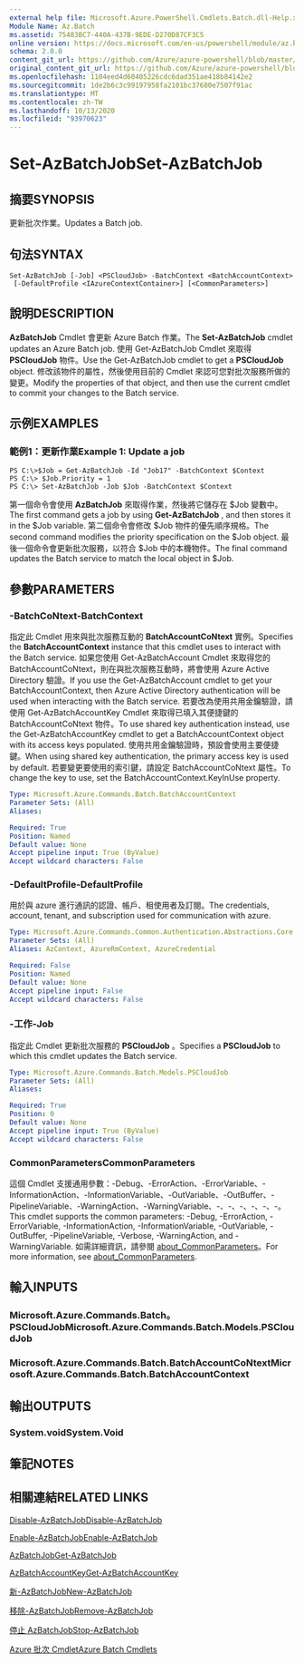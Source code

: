 ```yaml
---
external help file: Microsoft.Azure.PowerShell.Cmdlets.Batch.dll-Help.xml
Module Name: Az.Batch
ms.assetid: 75483BC7-440A-437B-9EDE-D270D87CF3C5
online version: https://docs.microsoft.com/en-us/powershell/module/az.batch/set-azbatchjob
schema: 2.0.0
content_git_url: https://github.com/Azure/azure-powershell/blob/master/src/Batch/Batch/help/Set-AzBatchJob.md
original_content_git_url: https://github.com/Azure/azure-powershell/blob/master/src/Batch/Batch/help/Set-AzBatchJob.md
ms.openlocfilehash: 1104eed4d60405226cdc6dad351ae418b84142e2
ms.sourcegitcommit: 1de2b6c3c99197958fa2101bc37680e7507f91ac
ms.translationtype: MT
ms.contentlocale: zh-TW
ms.lasthandoff: 10/13/2020
ms.locfileid: "93970623"
---
```

# <span data-ttu-id="e9736-101">Set-AzBatchJob</span><span class="sxs-lookup"><span data-stu-id="e9736-101">Set-AzBatchJob</span></span>

## <span data-ttu-id="e9736-102">摘要</span><span class="sxs-lookup"><span data-stu-id="e9736-102">SYNOPSIS</span></span>
<span data-ttu-id="e9736-103">更新批次作業。</span><span class="sxs-lookup"><span data-stu-id="e9736-103">Updates a Batch job.</span></span>

## <span data-ttu-id="e9736-104">句法</span><span class="sxs-lookup"><span data-stu-id="e9736-104">SYNTAX</span></span>

```
Set-AzBatchJob [-Job] <PSCloudJob> -BatchContext <BatchAccountContext>
 [-DefaultProfile <IAzureContextContainer>] [<CommonParameters>]
```

## <span data-ttu-id="e9736-105">說明</span><span class="sxs-lookup"><span data-stu-id="e9736-105">DESCRIPTION</span></span>
<span data-ttu-id="e9736-106">**AzBatchJob** Cmdlet 會更新 Azure Batch 作業。</span><span class="sxs-lookup"><span data-stu-id="e9736-106">The **Set-AzBatchJob** cmdlet updates an Azure Batch job.</span></span>
<span data-ttu-id="e9736-107">使用 Get-AzBatchJob Cmdlet 來取得 **PSCloudJob** 物件。</span><span class="sxs-lookup"><span data-stu-id="e9736-107">Use the Get-AzBatchJob cmdlet to get a **PSCloudJob** object.</span></span>
<span data-ttu-id="e9736-108">修改該物件的屬性，然後使用目前的 Cmdlet 來認可您對批次服務所做的變更。</span><span class="sxs-lookup"><span data-stu-id="e9736-108">Modify the properties of that object, and then use the current cmdlet to commit your changes to the Batch service.</span></span>

## <span data-ttu-id="e9736-109">示例</span><span class="sxs-lookup"><span data-stu-id="e9736-109">EXAMPLES</span></span>

### <span data-ttu-id="e9736-110">範例1：更新作業</span><span class="sxs-lookup"><span data-stu-id="e9736-110">Example 1: Update a job</span></span>
```
PS C:\>$Job = Get-AzBatchJob -Id "Job17" -BatchContext $Context
PS C:\> $Job.Priority = 1
PS C:\> Set-AzBatchJob -Job $Job -BatchContext $Context
```

<span data-ttu-id="e9736-111">第一個命令會使用 **AzBatchJob** 來取得作業，然後將它儲存在 $Job 變數中。</span><span class="sxs-lookup"><span data-stu-id="e9736-111">The first command gets a job by using **Get-AzBatchJob** , and then stores it in the $Job variable.</span></span>
<span data-ttu-id="e9736-112">第二個命令會修改 $Job 物件的優先順序規格。</span><span class="sxs-lookup"><span data-stu-id="e9736-112">The second command modifies the priority specification on the $Job object.</span></span>
<span data-ttu-id="e9736-113">最後一個命令會更新批次服務，以符合 $Job 中的本機物件。</span><span class="sxs-lookup"><span data-stu-id="e9736-113">The final command updates the Batch service to match the local object in $Job.</span></span>

## <span data-ttu-id="e9736-114">參數</span><span class="sxs-lookup"><span data-stu-id="e9736-114">PARAMETERS</span></span>

### <span data-ttu-id="e9736-115">-BatchCoNtext</span><span class="sxs-lookup"><span data-stu-id="e9736-115">-BatchContext</span></span>
<span data-ttu-id="e9736-116">指定此 Cmdlet 用來與批次服務互動的 **BatchAccountCoNtext** 實例。</span><span class="sxs-lookup"><span data-stu-id="e9736-116">Specifies the **BatchAccountContext** instance that this cmdlet uses to interact with the Batch service.</span></span>
<span data-ttu-id="e9736-117">如果您使用 Get-AzBatchAccount Cmdlet 來取得您的 BatchAccountCoNtext，則在與批次服務互動時，將會使用 Azure Active Directory 驗證。</span><span class="sxs-lookup"><span data-stu-id="e9736-117">If you use the Get-AzBatchAccount cmdlet to get your BatchAccountContext, then Azure Active Directory authentication will be used when interacting with the Batch service.</span></span> <span data-ttu-id="e9736-118">若要改為使用共用金鑰驗證，請使用 Get-AzBatchAccountKey Cmdlet 來取得已填入其便捷鍵的 BatchAccountCoNtext 物件。</span><span class="sxs-lookup"><span data-stu-id="e9736-118">To use shared key authentication instead, use the Get-AzBatchAccountKey cmdlet to get a BatchAccountContext object with its access keys populated.</span></span> <span data-ttu-id="e9736-119">使用共用金鑰驗證時，預設會使用主要便捷鍵。</span><span class="sxs-lookup"><span data-stu-id="e9736-119">When using shared key authentication, the primary access key is used by default.</span></span> <span data-ttu-id="e9736-120">若要變更要使用的索引鍵，請設定 BatchAccountCoNtext 屬性。</span><span class="sxs-lookup"><span data-stu-id="e9736-120">To change the key to use, set the BatchAccountContext.KeyInUse property.</span></span>

```yaml
Type: Microsoft.Azure.Commands.Batch.BatchAccountContext
Parameter Sets: (All)
Aliases:

Required: True
Position: Named
Default value: None
Accept pipeline input: True (ByValue)
Accept wildcard characters: False
```

### <span data-ttu-id="e9736-121">-DefaultProfile</span><span class="sxs-lookup"><span data-stu-id="e9736-121">-DefaultProfile</span></span>
<span data-ttu-id="e9736-122">用於與 azure 進行通訊的認證、帳戶、租使用者及訂閱。</span><span class="sxs-lookup"><span data-stu-id="e9736-122">The credentials, account, tenant, and subscription used for communication with azure.</span></span>

```yaml
Type: Microsoft.Azure.Commands.Common.Authentication.Abstractions.Core.IAzureContextContainer
Parameter Sets: (All)
Aliases: AzContext, AzureRmContext, AzureCredential

Required: False
Position: Named
Default value: None
Accept pipeline input: False
Accept wildcard characters: False
```

### <span data-ttu-id="e9736-123">-工作</span><span class="sxs-lookup"><span data-stu-id="e9736-123">-Job</span></span>
<span data-ttu-id="e9736-124">指定此 Cmdlet 更新批次服務的 **PSCloudJob** 。</span><span class="sxs-lookup"><span data-stu-id="e9736-124">Specifies a **PSCloudJob** to which this cmdlet updates the Batch service.</span></span>

```yaml
Type: Microsoft.Azure.Commands.Batch.Models.PSCloudJob
Parameter Sets: (All)
Aliases:

Required: True
Position: 0
Default value: None
Accept pipeline input: True (ByValue)
Accept wildcard characters: False
```

### <span data-ttu-id="e9736-125">CommonParameters</span><span class="sxs-lookup"><span data-stu-id="e9736-125">CommonParameters</span></span>
<span data-ttu-id="e9736-126">這個 Cmdlet 支援通用參數：-Debug、-ErrorAction、-ErrorVariable、-InformationAction、-InformationVariable、-OutVariable、-OutBuffer、-PipelineVariable、-WarningAction、-WarningVariable、-、-、-、-、-、-。</span><span class="sxs-lookup"><span data-stu-id="e9736-126">This cmdlet supports the common parameters: -Debug, -ErrorAction, -ErrorVariable, -InformationAction, -InformationVariable, -OutVariable, -OutBuffer, -PipelineVariable, -Verbose, -WarningAction, and -WarningVariable.</span></span> <span data-ttu-id="e9736-127">如需詳細資訊，請參閱 [about_CommonParameters](http://go.microsoft.com/fwlink/?LinkID=113216)。</span><span class="sxs-lookup"><span data-stu-id="e9736-127">For more information, see [about_CommonParameters](http://go.microsoft.com/fwlink/?LinkID=113216).</span></span>

## <span data-ttu-id="e9736-128">輸入</span><span class="sxs-lookup"><span data-stu-id="e9736-128">INPUTS</span></span>

### <span data-ttu-id="e9736-129">Microsoft.Azure.Commands.Batch。PSCloudJob</span><span class="sxs-lookup"><span data-stu-id="e9736-129">Microsoft.Azure.Commands.Batch.Models.PSCloudJob</span></span>

### <span data-ttu-id="e9736-130">Microsoft.Azure.Commands.Batch.BatchAccountCoNtext</span><span class="sxs-lookup"><span data-stu-id="e9736-130">Microsoft.Azure.Commands.Batch.BatchAccountContext</span></span>

## <span data-ttu-id="e9736-131">輸出</span><span class="sxs-lookup"><span data-stu-id="e9736-131">OUTPUTS</span></span>

### <span data-ttu-id="e9736-132">System.void</span><span class="sxs-lookup"><span data-stu-id="e9736-132">System.Void</span></span>

## <span data-ttu-id="e9736-133">筆記</span><span class="sxs-lookup"><span data-stu-id="e9736-133">NOTES</span></span>

## <span data-ttu-id="e9736-134">相關連結</span><span class="sxs-lookup"><span data-stu-id="e9736-134">RELATED LINKS</span></span>

[<span data-ttu-id="e9736-135">Disable-AzBatchJob</span><span class="sxs-lookup"><span data-stu-id="e9736-135">Disable-AzBatchJob</span></span>](./Disable-AzBatchJob.md)

[<span data-ttu-id="e9736-136">Enable-AzBatchJob</span><span class="sxs-lookup"><span data-stu-id="e9736-136">Enable-AzBatchJob</span></span>](./Enable-AzBatchJob.md)

[<span data-ttu-id="e9736-137">AzBatchJob</span><span class="sxs-lookup"><span data-stu-id="e9736-137">Get-AzBatchJob</span></span>](./Get-AzBatchJob.md)

[<span data-ttu-id="e9736-138">AzBatchAccountKey</span><span class="sxs-lookup"><span data-stu-id="e9736-138">Get-AzBatchAccountKey</span></span>](./Get-AzBatchAccountKey.md)

[<span data-ttu-id="e9736-139">新-AzBatchJob</span><span class="sxs-lookup"><span data-stu-id="e9736-139">New-AzBatchJob</span></span>](./New-AzBatchJob.md)

[<span data-ttu-id="e9736-140">移除-AzBatchJob</span><span class="sxs-lookup"><span data-stu-id="e9736-140">Remove-AzBatchJob</span></span>](./Remove-AzBatchJob.md)

[<span data-ttu-id="e9736-141">停止 AzBatchJob</span><span class="sxs-lookup"><span data-stu-id="e9736-141">Stop-AzBatchJob</span></span>](./Stop-AzBatchJob.md)

[<span data-ttu-id="e9736-142">Azure 批次 Cmdlet</span><span class="sxs-lookup"><span data-stu-id="e9736-142">Azure Batch Cmdlets</span></span>](/powershell/module/Az.Batch/)
